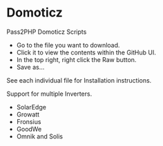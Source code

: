 # Domoticz
Pass2PHP Domoticz Scripts

- Go to the file you want to download.
- Click it to view the contents within the GitHub UI.
- In the top right, right click the Raw button.
- Save as...

See each individual file for Installation instructions.

Support for multiple Inverters.
- SolarEdge
- Growatt
- Fronsius
- GoodWe
- Omnik and Solis

